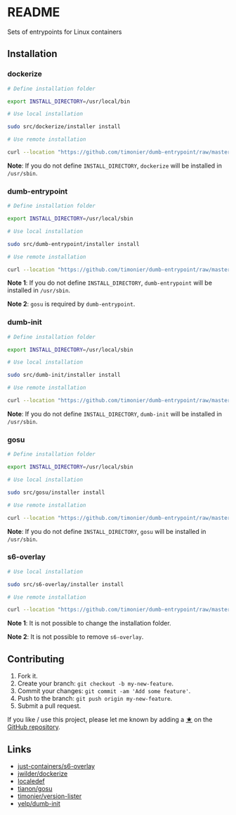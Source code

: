 # README

Sets of entrypoints for Linux containers

## Installation

### dockerize

```sh
# Define installation folder

export INSTALL_DIRECTORY=/usr/local/bin

# Use local installation

sudo src/dockerize/installer install

# Use remote installation

curl --location "https://github.com/timonier/dumb-entrypoint/raw/master/src/dockerize/installer" | sudo sh -s -- install
```

__Note__: If you do not define `INSTALL_DIRECTORY`, `dockerize` will be installed in `/usr/sbin`.

### dumb-entrypoint

```sh
# Define installation folder

export INSTALL_DIRECTORY=/usr/local/sbin

# Use local installation

sudo src/dumb-entrypoint/installer install

# Use remote installation

curl --location "https://github.com/timonier/dumb-entrypoint/raw/master/src/dumb-entrypoint/installer" | sudo sh -s -- install
```

__Note 1__: If you do not define `INSTALL_DIRECTORY`, `dumb-entrypoint` will be installed in `/usr/sbin`.

__Note 2__: `gosu` is required by `dumb-entrypoint`.

### dumb-init

```sh
# Define installation folder

export INSTALL_DIRECTORY=/usr/local/sbin

# Use local installation

sudo src/dumb-init/installer install

# Use remote installation

curl --location "https://github.com/timonier/dumb-entrypoint/raw/master/src/dumb-init/installer" | sudo sh -s -- install
```

__Note__: If you do not define `INSTALL_DIRECTORY`, `dumb-init` will be installed in `/usr/sbin`.

### gosu

```sh
# Define installation folder

export INSTALL_DIRECTORY=/usr/local/sbin

# Use local installation

sudo src/gosu/installer install

# Use remote installation

curl --location "https://github.com/timonier/dumb-entrypoint/raw/master/src/gosu/installer" | sudo sh -s -- install
```

__Note__: If you do not define `INSTALL_DIRECTORY`, `gosu` will be installed in `/usr/sbin`.

### s6-overlay

```sh
# Use local installation

sudo src/s6-overlay/installer install

# Use remote installation

curl --location "https://github.com/timonier/dumb-entrypoint/raw/master/src/s6-overlay/installer" | sudo sh -s -- install
```

__Note 1__: It is not possible to change the installation folder.

__Note 2__: It is not possible to remove `s6-overlay`.

## Contributing

1. Fork it.
2. Create your branch: `git checkout -b my-new-feature`.
3. Commit your changes: `git commit -am 'Add some feature'`.
4. Push to the branch: `git push origin my-new-feature`.
5. Submit a pull request.

If you like / use this project, please let me known by adding a [★](https://help.github.com/articles/about-stars/) on the [GitHub repository](https://github.com/timonier/dumb-entrypoint).

## Links

* [just-containers/s6-overlay](https://github.com/just-containers/s6-overlay)
* [jwilder/dockerize](https://github.com/jwilder/dockerize)
* [localedef](http://manpages.ubuntu.com/manpages/latest/man1/localedef.1.html)
* [tianon/gosu](https://github.com/tianon/gosu)
* [timonier/version-lister](https://github.com/timonier/version-lister)
* [yelp/dumb-init](https://github.com/Yelp/dumb-init)
